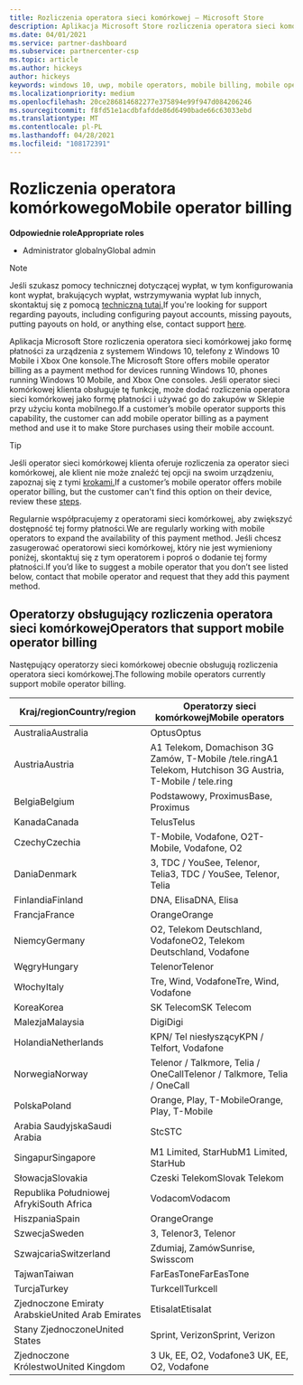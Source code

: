 ```yaml
---
title: Rozliczenia operatora sieci komórkowej — Microsoft Store
description: Aplikacja Microsoft Store rozliczenia operatora sieci komórkowej jako formę płatności dla operatorów sieci komórkowej, którzy obsługują tę funkcję.
ms.date: 04/01/2021
ms.service: partner-dashboard
ms.subservice: partnercenter-csp
ms.topic: article
ms.author: hickeys
author: hickeys
keywords: windows 10, uwp, mobile operators, mobile billing, mobile operator billing
ms.localizationpriority: medium
ms.openlocfilehash: 20ce286814682277e375894e99f947d084206246
ms.sourcegitcommit: f8fd51e1acdbfafdde86d6490bade66c63033ebd
ms.translationtype: MT
ms.contentlocale: pl-PL
ms.lasthandoff: 04/28/2021
ms.locfileid: "108172391"
---
```

# <a name="mobile-operator-billing"></a><span data-ttu-id="eb4f9-104">Rozliczenia operatora komórkowego</span><span class="sxs-lookup"><span data-stu-id="eb4f9-104">Mobile operator billing</span></span>

<span data-ttu-id="eb4f9-105">**Odpowiednie role**</span><span class="sxs-lookup"><span data-stu-id="eb4f9-105">**Appropriate roles**</span></span>

- <span data-ttu-id="eb4f9-106">Administrator globalny</span><span class="sxs-lookup"><span data-stu-id="eb4f9-106">Global admin</span></span>

> [!NOTE]
> <span data-ttu-id="eb4f9-107">Jeśli szukasz pomocy technicznej dotyczącej wypłat, w tym konfigurowania kont wypłat, brakujących wypłat, wstrzymywania wypłat lub innych, skontaktuj się z pomocą [techniczną tutaj.](https://developer.microsoft.com/windows/support)</span><span class="sxs-lookup"><span data-stu-id="eb4f9-107">If you're looking for support regarding payouts, including configuring payout accounts, missing payouts, putting payouts on hold, or anything else, contact support [here](https://developer.microsoft.com/windows/support).</span></span>

<span data-ttu-id="eb4f9-108">Aplikacja Microsoft Store rozliczenia operatora sieci komórkowej jako formę płatności za urządzenia z systemem Windows 10, telefony z Windows 10 Mobile i Xbox One konsole.</span><span class="sxs-lookup"><span data-stu-id="eb4f9-108">The Microsoft Store offers mobile operator billing as a payment method for devices running Windows 10, phones running Windows 10 Mobile, and Xbox One consoles.</span></span> <span data-ttu-id="eb4f9-109">Jeśli operator sieci komórkowej klienta obsługuje tę funkcję, może dodać rozliczenia operatora sieci komórkowej jako formę płatności i używać go do zakupów w Sklepie przy użyciu konta mobilnego.</span><span class="sxs-lookup"><span data-stu-id="eb4f9-109">If a customer’s mobile operator supports this capability, the customer can add mobile operator billing as a payment method and use it to make Store purchases using their mobile account.</span></span>

> [!TIP]
> <span data-ttu-id="eb4f9-110">Jeśli operator sieci komórkowej klienta oferuje rozliczenia za operator sieci komórkowej, ale klient nie może znaleźć tej opcji na swoim urządzeniu, zapoznaj się z tymi [krokami.](https://support.microsoft.com/instantanswers/b25d6dd6-fb8b-3710-1e13-4d30eb01b51f)</span><span class="sxs-lookup"><span data-stu-id="eb4f9-110">If a customer’s mobile operator offers mobile operator billing, but the customer can't find this option on their device, review these [steps](https://support.microsoft.com/instantanswers/b25d6dd6-fb8b-3710-1e13-4d30eb01b51f).</span></span>

<span data-ttu-id="eb4f9-111">Regularnie współpracujemy z operatorami sieci komórkowej, aby zwiększyć dostępność tej formy płatności.</span><span class="sxs-lookup"><span data-stu-id="eb4f9-111">We are regularly working with mobile operators to expand the availability of this payment method.</span></span> <span data-ttu-id="eb4f9-112">Jeśli chcesz zasugerować operatorowi sieci komórkowej, który nie jest wymieniony poniżej, skontaktuj się z tym operatorem i poproś o dodanie tej formy płatności.</span><span class="sxs-lookup"><span data-stu-id="eb4f9-112">If you’d like to suggest a mobile operator that you don’t see listed below, contact that mobile operator and request that they add this payment method.</span></span>

## <a name="operators-that-support-mobile-operator-billing"></a><span data-ttu-id="eb4f9-113">Operatorzy obsługujący rozliczenia operatora sieci komórkowej</span><span class="sxs-lookup"><span data-stu-id="eb4f9-113">Operators that support mobile operator billing</span></span>

<span data-ttu-id="eb4f9-114">Następujący operatorzy sieci komórkowej obecnie obsługują rozliczenia operatora sieci komórkowej.</span><span class="sxs-lookup"><span data-stu-id="eb4f9-114">The following mobile operators currently support mobile operator billing.</span></span>

| <span data-ttu-id="eb4f9-115">Kraj/region</span><span class="sxs-lookup"><span data-stu-id="eb4f9-115">Country/region</span></span>       | <span data-ttu-id="eb4f9-116">Operatorzy sieci komórkowej</span><span class="sxs-lookup"><span data-stu-id="eb4f9-116">Mobile operators</span></span>                                        |
|----------------------|---------------------------------------------------------|
| <span data-ttu-id="eb4f9-117">Australia</span><span class="sxs-lookup"><span data-stu-id="eb4f9-117">Australia</span></span>            | <span data-ttu-id="eb4f9-118">Optus</span><span class="sxs-lookup"><span data-stu-id="eb4f9-118">Optus</span></span>                                                   |
| <span data-ttu-id="eb4f9-119">Austria</span><span class="sxs-lookup"><span data-stu-id="eb4f9-119">Austria</span></span>              | <span data-ttu-id="eb4f9-120">A1 Telekom, Domachison 3G Zamów, T-Mobile /tele.ring</span><span class="sxs-lookup"><span data-stu-id="eb4f9-120">A1 Telekom, Hutchison 3G Austria, T-Mobile / tele.ring</span></span>  |
| <span data-ttu-id="eb4f9-121">Belgia</span><span class="sxs-lookup"><span data-stu-id="eb4f9-121">Belgium</span></span>              | <span data-ttu-id="eb4f9-122">Podstawowy, Proximus</span><span class="sxs-lookup"><span data-stu-id="eb4f9-122">Base, Proximus</span></span>                                          |
| <span data-ttu-id="eb4f9-123">Kanada</span><span class="sxs-lookup"><span data-stu-id="eb4f9-123">Canada</span></span>               | <span data-ttu-id="eb4f9-124">Telus</span><span class="sxs-lookup"><span data-stu-id="eb4f9-124">Telus</span></span>                                                   |
| <span data-ttu-id="eb4f9-125">Czechy</span><span class="sxs-lookup"><span data-stu-id="eb4f9-125">Czechia</span></span>              | <span data-ttu-id="eb4f9-126">T-Mobile, Vodafone, O2</span><span class="sxs-lookup"><span data-stu-id="eb4f9-126">T-Mobile, Vodafone, O2</span></span>                                  |
| <span data-ttu-id="eb4f9-127">Dania</span><span class="sxs-lookup"><span data-stu-id="eb4f9-127">Denmark</span></span>              | <span data-ttu-id="eb4f9-128">3, TDC / YouSee, Telenor, Telia</span><span class="sxs-lookup"><span data-stu-id="eb4f9-128">3, TDC / YouSee, Telenor, Telia</span></span>                         |
| <span data-ttu-id="eb4f9-129">Finlandia</span><span class="sxs-lookup"><span data-stu-id="eb4f9-129">Finland</span></span>              | <span data-ttu-id="eb4f9-130">DNA, Elisa</span><span class="sxs-lookup"><span data-stu-id="eb4f9-130">DNA, Elisa</span></span>                                              |
| <span data-ttu-id="eb4f9-131">Francja</span><span class="sxs-lookup"><span data-stu-id="eb4f9-131">France</span></span>               | <span data-ttu-id="eb4f9-132">Orange</span><span class="sxs-lookup"><span data-stu-id="eb4f9-132">Orange</span></span>                                                  |
| <span data-ttu-id="eb4f9-133">Niemcy</span><span class="sxs-lookup"><span data-stu-id="eb4f9-133">Germany</span></span>              | <span data-ttu-id="eb4f9-134">O2, Telekom Deutschland, Vodafone</span><span class="sxs-lookup"><span data-stu-id="eb4f9-134">O2, Telekom Deutschland, Vodafone</span></span>                       |
| <span data-ttu-id="eb4f9-135">Węgry</span><span class="sxs-lookup"><span data-stu-id="eb4f9-135">Hungary</span></span>              | <span data-ttu-id="eb4f9-136">Telenor</span><span class="sxs-lookup"><span data-stu-id="eb4f9-136">Telenor</span></span>                                                 |
| <span data-ttu-id="eb4f9-137">Włochy</span><span class="sxs-lookup"><span data-stu-id="eb4f9-137">Italy</span></span>                | <span data-ttu-id="eb4f9-138">Tre, Wind, Vodafone</span><span class="sxs-lookup"><span data-stu-id="eb4f9-138">Tre, Wind, Vodafone</span></span>                                     |
| <span data-ttu-id="eb4f9-139">Korea</span><span class="sxs-lookup"><span data-stu-id="eb4f9-139">Korea</span></span>                | <span data-ttu-id="eb4f9-140">SK Telecom</span><span class="sxs-lookup"><span data-stu-id="eb4f9-140">SK Telecom</span></span>                                              |
| <span data-ttu-id="eb4f9-141">Malezja</span><span class="sxs-lookup"><span data-stu-id="eb4f9-141">Malaysia</span></span>             | <span data-ttu-id="eb4f9-142">Digi</span><span class="sxs-lookup"><span data-stu-id="eb4f9-142">Digi</span></span>                                                    |
| <span data-ttu-id="eb4f9-143">Holandia</span><span class="sxs-lookup"><span data-stu-id="eb4f9-143">Netherlands</span></span>          | <span data-ttu-id="eb4f9-144">KPN/ Tel niesłyszący</span><span class="sxs-lookup"><span data-stu-id="eb4f9-144">KPN / Telfort, Vodafone</span></span>                                 |
| <span data-ttu-id="eb4f9-145">Norwegia</span><span class="sxs-lookup"><span data-stu-id="eb4f9-145">Norway</span></span>               | <span data-ttu-id="eb4f9-146">Telenor / Talkmore, Telia / OneCall</span><span class="sxs-lookup"><span data-stu-id="eb4f9-146">Telenor / Talkmore, Telia / OneCall</span></span>                     |
| <span data-ttu-id="eb4f9-147">Polska</span><span class="sxs-lookup"><span data-stu-id="eb4f9-147">Poland</span></span>               | <span data-ttu-id="eb4f9-148">Orange, Play, T-Mobile</span><span class="sxs-lookup"><span data-stu-id="eb4f9-148">Orange, Play, T-Mobile</span></span>                                  |
| <span data-ttu-id="eb4f9-149">Arabia Saudyjska</span><span class="sxs-lookup"><span data-stu-id="eb4f9-149">Saudi Arabia</span></span>         | <span data-ttu-id="eb4f9-150">Stc</span><span class="sxs-lookup"><span data-stu-id="eb4f9-150">STC</span></span>                                                     |
| <span data-ttu-id="eb4f9-151">Singapur</span><span class="sxs-lookup"><span data-stu-id="eb4f9-151">Singapore</span></span>            | <span data-ttu-id="eb4f9-152">M1 Limited, StarHub</span><span class="sxs-lookup"><span data-stu-id="eb4f9-152">M1 Limited, StarHub</span></span>                                     |
| <span data-ttu-id="eb4f9-153">Słowacja</span><span class="sxs-lookup"><span data-stu-id="eb4f9-153">Slovakia</span></span>             | <span data-ttu-id="eb4f9-154">Czeski Telekom</span><span class="sxs-lookup"><span data-stu-id="eb4f9-154">Slovak Telekom</span></span>                                          |
| <span data-ttu-id="eb4f9-155">Republika Południowej Afryki</span><span class="sxs-lookup"><span data-stu-id="eb4f9-155">South Africa</span></span>         | <span data-ttu-id="eb4f9-156">Vodacom</span><span class="sxs-lookup"><span data-stu-id="eb4f9-156">Vodacom</span></span>                                                 |
| <span data-ttu-id="eb4f9-157">Hiszpania</span><span class="sxs-lookup"><span data-stu-id="eb4f9-157">Spain</span></span>                | <span data-ttu-id="eb4f9-158">Orange</span><span class="sxs-lookup"><span data-stu-id="eb4f9-158">Orange</span></span>                                                  |
| <span data-ttu-id="eb4f9-159">Szwecja</span><span class="sxs-lookup"><span data-stu-id="eb4f9-159">Sweden</span></span>               | <span data-ttu-id="eb4f9-160">3, Telenor</span><span class="sxs-lookup"><span data-stu-id="eb4f9-160">3, Telenor</span></span>                                              |
| <span data-ttu-id="eb4f9-161">Szwajcaria</span><span class="sxs-lookup"><span data-stu-id="eb4f9-161">Switzerland</span></span>          | <span data-ttu-id="eb4f9-162">Zdumiaj, Zamów</span><span class="sxs-lookup"><span data-stu-id="eb4f9-162">Sunrise, Swisscom</span></span>                                       |
| <span data-ttu-id="eb4f9-163">Tajwan</span><span class="sxs-lookup"><span data-stu-id="eb4f9-163">Taiwan</span></span>               | <span data-ttu-id="eb4f9-164">FarEasTone</span><span class="sxs-lookup"><span data-stu-id="eb4f9-164">FarEasTone</span></span>                                              |
| <span data-ttu-id="eb4f9-165">Turcja</span><span class="sxs-lookup"><span data-stu-id="eb4f9-165">Turkey</span></span>               | <span data-ttu-id="eb4f9-166">Turkcell</span><span class="sxs-lookup"><span data-stu-id="eb4f9-166">Turkcell</span></span>                                                |
| <span data-ttu-id="eb4f9-167">Zjednoczone Emiraty Arabskie</span><span class="sxs-lookup"><span data-stu-id="eb4f9-167">United Arab Emirates</span></span> | <span data-ttu-id="eb4f9-168">Etisalat</span><span class="sxs-lookup"><span data-stu-id="eb4f9-168">Etisalat</span></span>                                                |
| <span data-ttu-id="eb4f9-169">Stany Zjednoczone</span><span class="sxs-lookup"><span data-stu-id="eb4f9-169">United States</span></span>        | <span data-ttu-id="eb4f9-170">Sprint, Verizon</span><span class="sxs-lookup"><span data-stu-id="eb4f9-170">Sprint, Verizon</span></span>                                         |
| <span data-ttu-id="eb4f9-171">Zjednoczone Królestwo</span><span class="sxs-lookup"><span data-stu-id="eb4f9-171">United Kingdom</span></span>       | <span data-ttu-id="eb4f9-172">3 Uk, EE, O2, Vodafone</span><span class="sxs-lookup"><span data-stu-id="eb4f9-172">3 UK, EE, O2, Vodafone</span></span>                                 |

